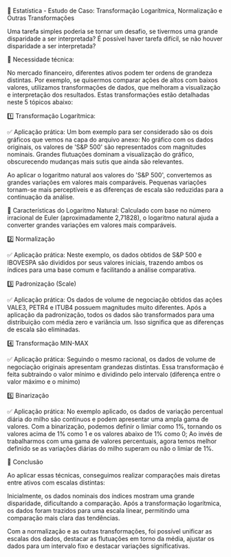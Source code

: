 🔀 Estatística - Estudo de Caso:
Transformação Logarítmica, Normalização e Outras Transformações

Uma tarefa simples poderia se tornar um desafio, se tivermos uma grande disparidade a ser interpretada? É possível haver tarefa difícil, se não houver disparidade a ser interpretada?

🔎 Necessidade técnica:

No mercado financeiro, diferentes ativos podem ter ordens de grandeza distintas. Por exemplo, se quisermos comparar ações de altos com baixos valores, utilizamos transformações de dados, que melhoram a visualização e interpretação dos resultados. Estas transformações estão detalhadas neste 5 tópicos abaixo:


1️⃣ Transformação Logarítmica:

✅ Aplicação prática: Um bom exemplo para ser considerado são os dois gráficos que vemos na capa do arquivo anexo:
No gráfico com os dados originais, os valores de 'S&P 500' são representados com magnitudes nominais. Grandes flutuações dominam a visualização do gráfico, obscurecendo mudanças mais sutis que ainda são relevantes.

Ao aplicar o logaritmo natural aos valores do 'S&P 500', convertemos as grandes variações em valores mais comparáveis. Pequenas variações tornam-se mais perceptíveis e as diferenças de escala são reduzidas para a continuação da análise.

🔎 Características do Logaritmo Natural:
Calculado com base no número irracional de Euler (aproximadamente 2,71828), o logaritmo natural ajuda a converter grandes variações em valores mais comparáveis.


2️⃣ Normalização

✅ Aplicação prática: Neste exemplo, os dados obtidos de S&P 500 e IBOVESPA são divididos por seus valores iniciais, trazendo ambos os índices para uma base comum e facilitando a análise comparativa.


3️⃣ Padronização (Scale)

✅ Aplicação prática: Os dados de volume de negociação obtidos das ações VALE3, PETR4 e ITUB4 possuem magnitudes muito diferentes. Após a aplicação da padronização, todos os dados são transformados para uma distribuição com média zero e variância um. Isso significa que as diferenças de escala são eliminadas.


4️⃣ Transformação MIN-MAX

✅ Aplicação prática: Seguindo o mesmo racional, os dados de volume de negociação originais apresentam grandezas distintas. Essa transformação é feita subtraindo o valor mínimo e dividindo pelo intervalo (diferença entre o valor máximo e o mínimo)


5️⃣ Binarização

✅ Aplicação prática: No exemplo aplicado, os dados de variação percentual diária do milho são contínuos e podem apresentar uma ampla gama de valores. Com a binarização, podemos definir o limiar como 1%, tornando os valores acima de 1% como 1 e os valores abaixo de 1% como 0; Ao invés de trabalharmos com uma gama de valores percentuais, agora temos melhor definido se as variações diárias do milho superam ou não o limiar de 1%.


🔆 Conclusão

Ao aplicar essas técnicas, conseguimos realizar comparações mais diretas entre ativos com escalas distintas:


Inicialmente, os dados nominais dos índices mostram uma grande disparidade, dificultando a comparação. Após a transformação logarítmica, os dados foram trazidos para uma escala linear, permitindo uma comparação mais clara das tendências.


Com a normalização e as outras transformações, foi possível unificar as escalas dos dados, destacar as flutuações em torno da média, ajustar os dados para um intervalo fixo e destacar variações significativas.


